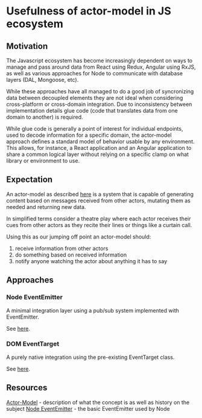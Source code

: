 # Usefulness of actor-model in JS ecosystem

## Motivation
The Javascript ecosystem has become increasingly dependent on ways to manage and pass around data from React using Redux, Angular using RxJS, as well as various approaches for Node to communicate with database layers (DAL, Mongoose, etc).

While these approaches have all managed to do a good job of syncronizing data between decoupled elements they are not ideal when considering cross-platform or cross-domain integration. Due to inconsistency between implementation details glue code (code that translates data from one domain to another) is required.

While glue code is generally a point of interest for individual endpoints, used to decode information for a specific domain, the actor-model approach defines a standard model of behavior usable by any environment. This allows, for instance, a React application and an Angular application to share a common logical layer without relying on a specific clamp on what library or environment to use.

## Expectation
An actor-model as described [here](https://en.wikipedia.org/wiki/Actor_model#Fundamental_concepts) is a system that is capable of generating content based on messages received from other actors, mutating them as needed and returning new data.

In simplified terms consider a theatre play where each actor receives their cues from other actors as they recite their lines or things like a curtain call.

Using this as our jumping off point an actor-model should:
1. receive information from other actors
2. do something based on received information
3. notify anyone watching the actor about anything it has to say

## Approaches
### Node EventEmitter
A minimal integration layer using a pub/sub system implemented with EventEmitter.

See [here](./1-NodeEventEmitter).
### DOM EventTarget
A purely native integration using the pre-existing EventTarget class.

See [here](./2-DomEventTarget).

## Resources
[Actor-Model](https://en.wikipedia.org/wiki/Actor_model) - description of what the concept is as well as history on the subject
[Node EventEmitter](https://nodejs.org/api/events.html#events_class_eventemitter) - the basic EventEmitter used by Node
